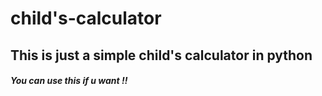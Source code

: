 # child's-calculator


## This is just a simple child's calculator in python ##

##### You can use this if u want !! 



